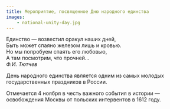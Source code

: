 ```yaml
---
title: Мероприятие, посвященное Дню народного единства
images:
    - national-unity-day.jpg
---
```

Единство — возвестил оракул наших дней,  
Быть может спаяно железом лишь и кровью.  
Но мы попробуем спаять его любовью,  
А там посмотрим, что прочней…  
_Ф.И. Тютчев_

<!--more-->
День народного единства является одним из самых молодых государственных праздников в России.

Отмечается 4 ноября в честь важного события в истории — освобождения Москвы от польских интервентов в 1612 году.
